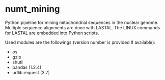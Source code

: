 # numt_mining

Python pipeline for mining mitochondrial sequences in the nuclear genome. Multiple sequence alignments are done with LASTAL. The LINUX commands for LASTAL are embedded into Python scripts.

Used modules are the followings (version number is provided if available):

- os
- gzip
- shutil
- pandas (1.2.4)
- urllib.request (3.7)
 
